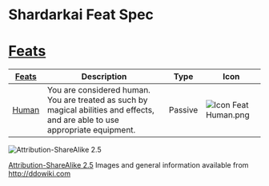 # Shardarkai Feat Spec

# [Feats](http://ddowiki.com/page/Category:Shadar-kai_feats)

| [ ][existingFeat] [Feats][result]      | Description                                                                                                                    | Type    | Icon                                                |
| -------------------------------------- | ------------------------------------------------------------------------------------------------------------------------------ | ------- | --------------------------------------------------- |
| [Human](http://ddowiki.com/page/Human) | You are considered human. You are treated as such by magical abilities and effects, and are able to use appropriate equipment. | Passive | ![Icon Feat Human.png](/images/Icon_Feat_Human.png) |

[existingFeat]: - "c:verify-rows=#feat:verifyGrantedFeats()"
[_matchStrategy_]: - "c:matchStrategy=KeyMatch"
[result]: - "?=#feat"
[halfling_agility]: http://ddowiki.com/page/Halfling_Agility_(feat)
[elf_feat]: http://www.ddowiki.com/edit/Elf_(feat)?redlink=1 "Elf (feat) (page does not exist)"
[elf_race]: http://www.ddowiki.com/page/Elf "Elf"
[sunelf_race]: http://www.ddowiki.com/page/Sun_Elf_(Morninglord) "Sun Elf (Morninglord)"

![Attribution-ShareAlike 2.5](/images/somerights20.png)

[Attribution-ShareAlike 2.5](https://creativecommons.org/licenses/by-sa/2.5/) Images and general information available
from http://ddowiki.com
